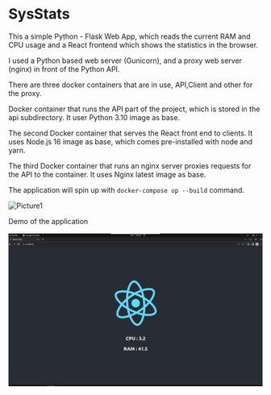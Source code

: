 # SysStats

This a simple Python - Flask Web App, which reads the current RAM and CPU usage and a React frontend which shows the statistics in the browser.

I used a Python based web server (Gunicorn), and a proxy web server (nginx) in front of the Python API.

There are three docker containers that are in use, API,Client and other for the proxy.

Docker container that runs the API part of the project, which is stored in the api subdirectory.
It user Python 3.10 image as base.

The second Docker container that serves the React front end to clients.
It uses Node.js 16 image as base, which comes pre-installed with node and yarn.

The third Docker container that runs an nginx server proxies requests for the API to the container.
It uses Nginx latest image as base.

The application will spin up with `docker-compose up --build` command.

![Picture1](https://user-images.githubusercontent.com/8210555/204766824-8425f19b-666a-4a11-8722-c5229f65d49f.jpg)

Demo of the application

![Picture1](img/localhost.jpg)
